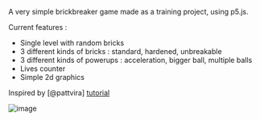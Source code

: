 A very simple brickbreaker game made as a training project, using p5.js.

Current features :
- Single level with random bricks
- 3 different kinds of bricks : standard, hardened, unbreakable
- 3 different kinds of powerups : acceleration, bigger ball, multiple balls
- Lives counter
- Simple 2d graphics

Inspired by [@pattvira] [tutorial](https://www.pattvira.com/coding-tutorials/v/brick-breaker?categoryId=65a4d270106ef4478b019146)

![image](https://github.com/nicolas286/Simple-brickbreaker-game/assets/155650119/ba4d1b02-523d-441c-81ea-fed9a7176ff1)
